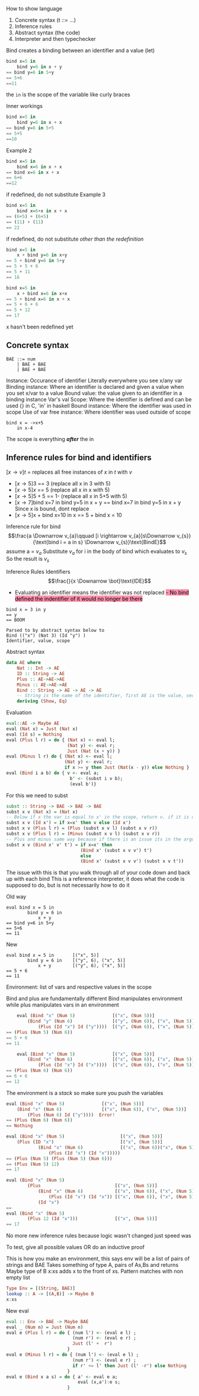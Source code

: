 How to show language

1. Concrete syntax (t ::= ...)
2. Inference rules
3. Abstract syntax (the code)
4. Interpreter
and then typechecker


Bind creates a binding between an identifier and a value (let)
```haskell
bind x=5 in
	bind y=6 in x + y
== bind y=6 in 5+y
== 5+6
==11
```
the `in` is the scope of the variable like curly braces

Inner workings
```haskell
bind x=5 in
	bind y=6 in x + x
== bind y=6 in 5+5
== 5+5
==10
```
Example 2
```haskell
bind x=5 in
	bind x=6 in x + x
== bind x=6 in x + x
== 6+6
==12
```
if redefined, do not substitute 
Example 3
```haskell
bind x=5 in
	bind x=6+x in x + x
== (6+5) + (6+5)
== (11) + (11)
== 22
```
if redefined, do not substitute *other than the redefinition*

```haskell
bind x=5 in 
	x + bind y=6 in x+y
== 5 + bind y=6 in 5+y
== 5 + 5 + 6
== 5 + 11
== 16
```


```haskell
bind x=5 in 
	x + bind x=6 in x+x
== 5 + bind x=6 in x + x
== 5 + 6 + 6
== 5 + 12
== 17
```
x hasn't been redefined yet

## Concrete syntax
```
BAE ::= num
	| BAE + BAE
	| BAE + BAE
```

Instance: Occurance of identifier 
	Literally everywhere you see x/any var
Binding instance: Where an identifier is declared and given a value
	when you set x/var to a value
Bound value: the value given to an identifier in a binding instance
	Var's val
Scope: Where the identifier is defined and can be used
	{} in C, 'in' in haskell
Bound instance: Where the identifier was used in scope
	Use of var
free instance: Where identifier was used outside of scope
```other
bind x = ->x+5
	in x-4
```

The scope is everything ***after*** the in

## Inference rules for bind and identifiers
$[x\rightarrow v]t$ = replaces all free instances of $x$ in $t$ with $v$

- $[x \rightarrow 5]3$ == 3 (replace all x in 3 with 5)
- $[x \rightarrow 5]x$ == 5 (replace all x in x with 5)
- $[x \rightarrow 5]5 + 5$ == 1- (replace all x in 5+5 with 5)
- $[x \rightarrow 7]\text{bind x=7 in bind y=5 in x + y}$  == $\text{bind x=7 in bind y=5 in x + y}$ Since x is bound, dont replace
- $[x \rightarrow 5]\text{x + bind x=10 in x}$ == 5 + bind x = 10

Inference rule for bind
$$\frac{a \Downarrow v_{a}\qquad [i \rightarrow v_{a}]s\Downarrow v_{s}}{\text{bind i = a in s} \Downarrow v_{s}}\text{BindE}$$ 
assume a = $v_{a}$ 
Substitute $v_{a}$ for i in the body of bind which evaluates to $v_{s}$
So the result is $v_{s}$ 

Inference Rules Identifiers 
$$\frac{}{x \Downarrow \bot}\text{IDE}$$
- Evaluating an identifier means the identifier was not replaced
<mark style="background: #FF5582A6;">- No bind defined the indentifier of it would no longer be there</mark>
```
bind x = 3 in y
== y
== BOOM

Parsed to by abstract syntax below to
Bind (("x") (Nat 3) (Id "y") ) 
Identifier, value, scope
```

Abstract syntax
```haskell
data AE where 
	Nat :: Int -> AE
	ID :: String -> AE
	Plus :: AE->AE->AE
	Minus :: AE->AE->AE
	Bind :: String -> AE -> AE -> AE
	-- String is the name of the identifier, first AE is the value, second is the scope
	deriving (Show, Eq)
```


Evaluation
```haskell
eval::AE -> Maybe AE
eval (Nat x) = Just (Nat x)
eval (Id s) = Nothing
eval (Plus l r) = do { (Nat x) <- eval l;
					   (Nat y) <- eval r;
					   Just (Nat (x + y)) }
eval (Minus l r) do { (Nat x) <- eval l;
					  (Nat y) <- eval r;
					  if x >= y then Just (Nat(x - y)) else Nothing }
eval (Bind i a b) do { v <- eval a; 
						b' <- (subst i v b);
						(eval b')}
```
For this we need to subst
```haskell
subst :: String -> BAE -> BAE -> BAE
subst x v (Nat x) = (Nat x)
-- Below if x the var is equal to x' in the scope, return v. if it is different then return the previous thing
subst x v (Id x') = if x=x' then v else (Id x')
subst x v (Plus l r) = (Plus (subst x v l) (subst x v r))
subst x v (Plus l r) = (Minus (subst x v l) (subst x v r))
-- Plus and minus same way because if there is an issue its in the arguments
subst x v (Bind x' v' t') = if x=x' then 
							(Bind x' (subst x v v') t') 
							else
							(Bind x' (subst x v v') (subst x v t')) 
```

The issue with this is that you walk through all of your code down and back up with each bind
This is a reference interpreter, it does what the code is supposed to do, but is not necessarily how to do it 

Old way 
```
eval bind x = 5 in 
		bind y = 6 in 
			x + y
== bind y=6 in 5+y
== 5+6
== 11
```
New
```
eval bind x = 5 in       [("x", 5)]
		bind y = 6 in    [("y", 6), ("x", 5)]
			x + y        [("y", 6), ("x", 5)]
== 5 + 6
== 11
```
Environment: list of vars and respective values in the scope

Bind and plus are fundamentally different
	Bind manipulates environment while plus manipulates vars in an environment

 ```haskell
	 eval (Bind "x" (Num 5)              [("x", (Num 5))]
		 (Bind "y" (Num 6)               [("y", (Num 6)), ("x", (Num 5))]
			 (Plus (Id "x") Id ("y"))))  [("y", (Num 6)), ("x", (Num 5))]
== (Plus (Num 5) (Num 6))
== 5 + 6
== 11
```
 
 ```haskell
	 eval (Bind "x" (Num 5)              [("x", (Num 5))]
		 (Bind "x" (Num 6)               [("x", (Num 6)), ("x", (Num 5))]
			 (Plus (Id "x") Id ("x"))))  [("x", (Num 6)), ("x", (Num 5))]
== (Plus (Num 6) (Num 6))
== 6 + 6
== 12
```

The environment is a *stack* so make sure you push the variables 

 ```haskell
 eval (Bind "x" (Num 5)              [("x", (Num 5))]
	 (Bind "x" (Num 6)               [("x", (Num 6)), ("x", (Num 5))]
		 (Plus (Num 6) Id ("y"))))  Error!
== (Plus (Num 6) (Num 6))
== Nothing
```

```haskell 
eval (Bind "x" (Num 5)                     [("x", (Num 5))]
	(Plus (ID "x")                         [("x", (Num 5))]
			(Bind "x" (Num 6)              [("x", (Num 6))("x", (Num 5))] 
				(Plus (Id "x") (Id "x")))))
== (Plus (Num 5) (Plus (Num 5) (Num 6)))
== (Plus (Num 5) 12)
== 17
```

```haskell
eval (Bind "x" (Num 5) 
		(Plus                            [("x", (Num 5))]
			(Bind "x" (Num 6)            [("x", (Num 6)), ("x", (Num 5))]
				(Plus (Id "x") (Id "x")) [("x", (Num 6)), ("x", (Num 5))]
			(Id "x")
== 
eval (Bind "x" (Num 5) 
		(Plus 12 (Id "x")))              [("x", (Num 5))]
== 17
```

No more new inference rules because logic wasn't changed just speed was

To test, give all possible values OR do an inductive proof

 This is how you make an environment, this says env will be a list of pairs of strings and BAE
Takes something of type A, pairs of As,Bs and returns Maybe type of B
x:xs adds x to the front of xs. Pattern matches with non empty list 
 ```haskell
Type Env = [(String, BAE)]
lookup :: A -> [(A,B)] -> Maybe B
x:xs
```
New eval

```haskell 
eval :: Env -> BAE -> Maybe BAE
eval _ (Num n) = Just (Num n)
eval e (Plus l r) = do { (num l') <- (eval e l) ; 
						 (num r') <- (eval e r) ;
						 Just (l' +  r')
					   }
eval e (Minus l r) = do { (num l') <- (eval e l) ; 
						 (num r') <- (eval e r) ;
						 if r' <= l' then Just (l' -r') else Nothing
					   }
eval e (Bind x a s) = do { a' <- eval e a; 
						   eval (x,a'):e s;
					   }

```

